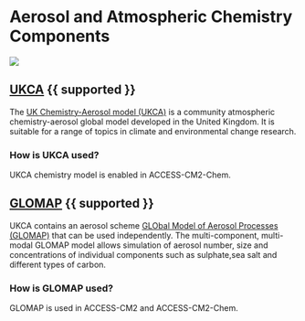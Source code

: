 # <div class="highlight-bg"> Aerosol and Atmospheric Chemistry Components </div>

<!-- {% include "call_contribute.md" %} -->

<!-- ![Atmospheric Component Logo](../../assets/component-logos/components-without-titles/ACCESS%20icon%20AEROSOLS.png){align=right width=40%} -->

<img src = "../../../assets/component-logos/component-maps/aerosol-chemistry-component-map.png" class="white-img-bg"></img>

## <div class="center-icons"> [UKCA][ukca-wiki] {{ supported }} </div>

The [UK Chemistry-Aerosol model (UKCA)][ukca-wiki] is a community atmospheric chemistry-aerosol global model  developed in the United Kingdom. It is suitable for a range of topics in climate and environmental change research.

### How is UKCA used?
UKCA chemistry model is enabled in ACCESS-CM2-Chem.

<!-- 
![Atmospheric Component Logo](../../assets/component-logos/components-without-titles/ACCESS icon ATMOSPHERIC CHEMISTRY.png){align=right width=40%} -->

## <div class="center-icons"> [GLOMAP][glomap-wiki] {{ supported }} </div>

UKCA contains an aerosol scheme [GLObal Model of Aerosol Processes (GLOMAP)][glomap-wiki] that can be used independently. The multi-component, multi-modal GLOMAP model allows simulation of aerosol number, size and concentrations of individual components such as sulphate,sea salt and different types of carbon.

### How is GLOMAP used?
GLOMAP is used in ACCESS-CM2 and ACCESS-CM2-Chem.

[ukca-wiki]: https://www.ukca.ac.uk/wiki/index.php/UKCA
[glomap-wiki]: https://www.ukca.ac.uk/wiki/index.php/Aerosol_Subproject